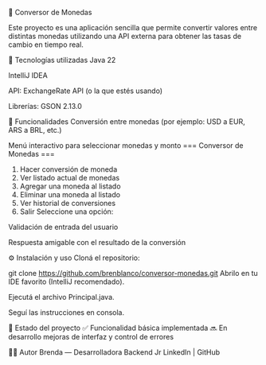 💱 Conversor de Monedas

Este proyecto es una aplicación sencilla que permite convertir valores entre distintas monedas utilizando una API externa para obtener las tasas de cambio en tiempo real.

🚀 Tecnologías utilizadas Java 22

IntelliJ IDEA

API: ExchangeRate API (o la que estés usando)

Librerías: GSON 2.13.0

🧠 Funcionalidades Conversión entre monedas (por ejemplo: USD a EUR, ARS a BRL, etc.)

Menú interactivo para seleccionar monedas y monto
         === Conversor de Monedas ===
   1. Hacer conversión de moneda
   2. Ver listado actual de monedas
   3. Agregar una moneda al listado
   4. Eliminar una moneda al listado
   5. Ver historial de conversiones
   6. Salir
      Seleccione una opción: 


Validación de entrada del usuario

Respuesta amigable con el resultado de la conversión

⚙️ Instalación y uso Cloná el repositorio:

git clone https://github.com/brenblanco/conversor-monedas.git Abrilo en tu IDE favorito (IntelliJ recomendado).

Ejecutá el archivo Principal.java.

Seguí las instrucciones en consola.

📌 Estado del proyecto ✅ Funcionalidad básica implementada 🔜 En desarrollo mejoras de interfaz y control de errores

🙋‍♀️ Autor Brenda — Desarrolladora Backend Jr LinkedIn | GitHub
